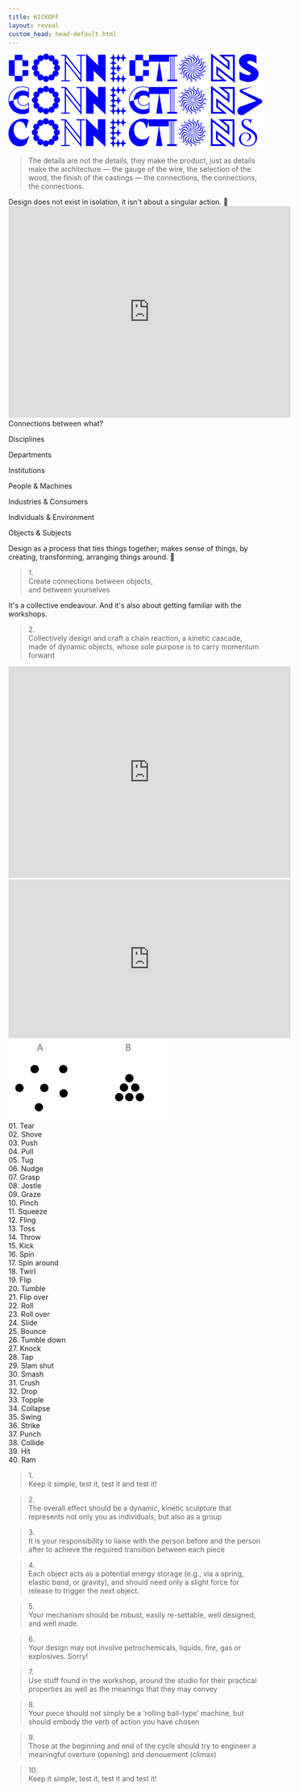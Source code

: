 ```yaml
---
title: KICKOFF
layout: reveal
custom_head: head-default.html
---
```


<section>
    <img src="assets/images/cc1.png" />
</section>
<section data-background-color="#0056FF" data-state=header1>
    <style>.header1 header:after { content: "Charles Eames"; }</style>
    <blockquote>
        The details are not the details, they make the product, just as details make the architecture — the gauge of the wire, the selection of the wood, the finish of the castings — the connections, the connections, the connections.
    </blockquote>
    <aside class="notes">
        Design does not exist in isolation, it isn't about a singular action. 📝
    </aside>
</section>
<section data-background-color="black" data-state=header2>
    <style>.header2 header:after { content: "Power of 10 Charles Eames — Charles & Ray Eames (1977)"; }</style>
    <iframe width="560" height="420" src="https://www.youtube.com/embed/0fKBhvDjuy0?si=hW3hk7N34l9aM8RI" title="YouTube video player" frameborder="0" allow="accelerometer; autoplay; clipboard-write; encrypted-media; gyroscope; picture-in-picture; web-share" allowfullscreen></iframe>
</section>
<section data-state=header3>
    <style>.header3 header:after { content: "DESIGN AS PROCESS"; }</style>
    Connections between what?
</section>
<section data-state=header3>
<!-- <style>.header3 header:after { content: "DESIGN AS PROCESS"; }</style> -->
    <p class="fragment visible">Disciplines</p>
    <p class="fragment">Departments</p>
    <p class="fragment">Institutions</p>
    <p class="fragment">People & Machines</p>
    <p class="fragment">Industries & Consumers</p>
    <p class="fragment">Individuals & Environment</p>
    <p class="fragment">Objects & Subjects</p>
    <aside class="notes">
        Design as a process that ties things together; makes sense of things, by creating, transforming, arranging things around. 📝
    </aside>
</section>
<section data-background-color="#0056FF" data-state=header4>
<style>.header4 header:after { content: "The Brief"; }</style>
    <blockquote>1.<br>Create connections between objects,<br>and between yourselves</blockquote>
    <aside class="notes">
        It's a collective endeavour. And it's also about getting familiar with the workshops.
    </aside>
</section>
<section data-background-color="#0056FF" data-state=header4>
    <blockquote>2.<br>Collectively design and craft a chain reaction, a kinetic cascade, made of dynamic objects, whose sole purpose is to carry momentum forward</blockquote>
</section>
<section data-background-color="black" data-state=header5>
    <style>.header5 header:after { content: "Der Lauf Der Dinge or The Way Things Go — Peter Fischli and David Weiss (1987)"; }</style>
    <iframe width="560" height="420" src="https://www.youtube.com/embed/48miurCamjw?si=1tYTn--SfZ5GUSCW" title="YouTube video player" frameborder="0" allow="accelerometer; autoplay; clipboard-write; encrypted-media; gyroscope; picture-in-picture; web-share" allowfullscreen></iframe>
</section>
<section data-background-color="black" data-state=header6>
    <style>.header6 header:after { content: "This Too Shall Pass — Ok Go (2010)"; }</style>
    <iframe width="560" height="315" src="https://www.youtube.com/embed/qybUFnY7Y8w?si=NZrWT-5aeHLvUM7B" title="YouTube video player" frameborder="0" allow="accelerometer; autoplay; clipboard-write; encrypted-media; gyroscope; picture-in-picture; web-share" allowfullscreen></iframe>
</section>
<section data-state=header7>
    <style>.header7 header:after { content: "Grouping"; }</style>
    <img src="assets/images/ABgroup.png" />
</section>
<section data-state=header9>
    <style>.header9 header:after { content: "Action Verbs"; }</style>
    <div class="containCol">
        <div class="col">
            01. Tear<br>
            02. Shove<br>
            03. Push<br>
            04. Pull<br>
            05. Tug<br>
            06. Nudge<br>
            07. Grasp<br>
            08. Jostle<br>
            09. Graze<br>
            10. Pinch<br>
            11. Squeeze<br>
            12. Fling<br>
            13. Toss<br>
            14. Throw
        </div>
        <div class="col">
            15. Kick<br>
            16. Spin<br>
            17. Spin around<br>
            18. Twirl<br>
            19. Flip<br>
            20. Tumble<br>
            21. Flip over<br>
            22. Roll<br>
            23. Roll over<br>
            24. Slide<br>
            25. Bounce<br>
            26. Tumble down<br>
            27. Knock<br>
            28. Tap
        </div>
        <div class="col">
            29. Slam shut<br>
            30. Smash<br>
            31. Crush<br>
            32. Drop<br>
            33. Topple<br>
            34. Collapse<br>
            35. Swing<br>
            36. Strike<br>
            37. Punch<br>
            38. Collide<br>
            39. Hit<br>
            40. Ram
        </div>
    </div>
</section>
<section data-background-color="red" data-state=header8>
    <style>.header8 header:after { content: "The Rules"; }</style>
    <blockquote>1.<br>Keep it simple, test it, test it and test it!</blockquote>
</section>
<section data-background-color="red" data-state=header8>
    <blockquote>2.<br>The overall effect should be a dynamic, kinetic sculpture that represents not only you as individuals, but also as a group</blockquote>
</section>
<section data-background-color="red" data-state=header8>
    <blockquote>3.<br>It is your responsibility to liaise with the person before and the person after to achieve the required transition between each piece</blockquote>
</section>
<!-- <section data-background-color="red" data-state=header8>
    <blockquote>4.<br>You will have to practice and experiment to get this right</blockquote>
</section> -->
<section data-background-color="red" data-state=header8>
    <blockquote>4.<br>Each object acts as a potential energy storage (e.g., via a spring, elastic band, or gravity), and should need only a slight force for release to trigger the next object.</blockquote>
</section>
<section data-background-color="red" data-state=header8>
    <blockquote>5.<br>Your mechanism should be robust, easily re-settable, well designed, and well made.</blockquote>
</section>
<section data-background-color="red" data-state=header8>
    <blockquote>6.<br>Your design may not involve petrochemicals, liquids, fire, gas or explosives. Sorry!</blockquote>
</section>
<!-- <section data-background-color="red" data-state=header8>
    <blockquote>8.<br>The most effective sections have some kind of delay mechanism that creates a pause and creates tension. The key is to engineer the right length of delay</blockquote>
</section> -->
<section data-background-color="red" data-state=header8>
    <blockquote>7.<br>Use stuff found in the workshop, around the studio for their practical properties as well as the meanings that they may convey</blockquote>
</section>
<section data-background-color="red" data-state=header8>
    <blockquote>8.<br>Your piece should not simply be a ‘rolling ball-type’ machine, but should embody the verb of action you have chosen</blockquote>
</section>
<section data-background-color="red" data-state=header8>
    <blockquote>9.<br>Those at the beginning and end of the cycle should try to engineer a meaningful overture (opening) and denouement (climax)</blockquote>
</section>
<section data-background-color="red" data-state=header8>
    <blockquote>10.<br>Keep it simple, test it, test it and test it!</blockquote>
</section>